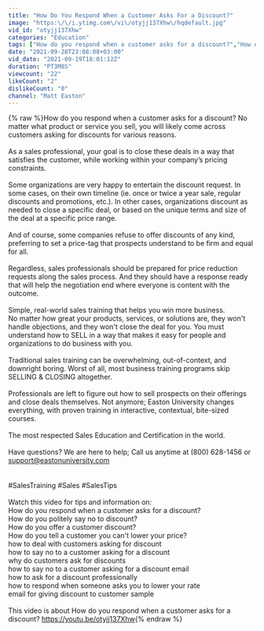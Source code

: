 ```yaml
---
title: "How Do You Respond When a Customer Asks For a Discount?"
image: "https:\/\/i.ytimg.com\/vi\/otyjj137Xhw\/hqdefault.jpg"
vid_id: "otyjj137Xhw"
categories: "Education"
tags: ["How do you respond when a customer asks for a discount?","How do you politely say no to discount?","How do you offer a customer discount?"]
date: "2021-09-28T23:08:08+03:00"
vid_date: "2021-09-19T18:01:12Z"
duration: "PT3M8S"
viewcount: "22"
likeCount: "2"
dislikeCount: "0"
channel: "Matt Easton"
---
```

{% raw %}How do you respond when a customer asks for a discount? No matter what product or service you sell, you will likely come across customers asking for discounts for various reasons.<br /><br />As a sales professional, your goal is to close these deals in a way that satisfies the customer, while working within your company’s pricing constraints.<br /><br />Some organizations are very happy to entertain the discount request. In some cases, on their own timeline (ie. once or twice a year sale, regular discounts and promotions, etc.). In other cases, organizations discount as needed to close a specific deal, or based on the unique terms and size of the deal at a specific price range.<br /><br />And of course, some companies refuse to offer discounts of any kind, preferring to set a price-tag that prospects understand to be firm and equal for all.<br /><br />Regardless, sales professionals should be prepared for price reduction requests along the sales process. And they should have a response ready that will help the negotiation end where everyone is content with the outcome.<br /><br />Simple, real-world sales training that helps you win more business.<br />No matter how great your products, services, or solutions are, they won't handle objections, and they won't close the deal for you. You must understand how to SELL in a way that makes it easy for people and organizations to do business with you. <br /><br />Traditional sales training can be overwhelming, out-of-context, and downright boring. Worst of all, most business training programs skip SELLING &amp; CLOSING altogether.<br /><br />Professionals are left to figure out how to sell prospects on their offerings and close deals themselves. Not anymore; Easton University changes everything, with proven training in interactive, contextual, bite-sized courses.<br /><br />The most respected Sales Education and Certification in the world.<br /><br />Have questions? We are here to help; Call us anytime at (800) 628-1456 or support@eastonuniversity.com<br /><br /><br />#SalesTraining #Sales #SalesTips<br /><br />Watch this video for tips and information on:<br />How do you respond when a customer asks for a discount?<br />How do you politely say no to discount?<br />How do you offer a customer discount?<br />How do you tell a customer you can't lower your price?<br />how to deal with customers asking for discount<br />how to say no to a customer asking for a discount<br />why do customers ask for discounts<br />how to say no to a customer asking for a discount email<br />how to ask for a discount professionally<br />how to respond when someone asks you to lower your rate<br />email for giving discount to customer sample<br /><br />This video is about How do you respond when a customer asks for a discount? <a rel="nofollow" target="blank" href="https://youtu.be/otyjj137Xhw">https://youtu.be/otyjj137Xhw</a>{% endraw %}
